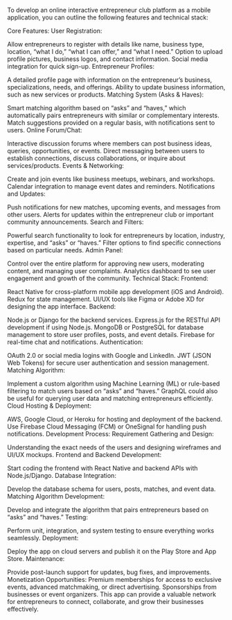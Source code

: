 To develop an online interactive entrepreneur club platform as a mobile application, you can outline the following features and technical stack:

Core Features:
User Registration:

Allow entrepreneurs to register with details like name, business type, location, “what I do,” “what I can offer,” and “what I need.”
Option to upload profile pictures, business logos, and contact information.
Social media integration for quick sign-up.
Entrepreneur Profiles:

A detailed profile page with information on the entrepreneur’s business, specializations, needs, and offerings.
Ability to update business information, such as new services or products.
Matching System (Asks & Haves):

Smart matching algorithm based on “asks” and “haves,” which automatically pairs entrepreneurs with similar or complementary interests.
Match suggestions provided on a regular basis, with notifications sent to users.
Online Forum/Chat:

Interactive discussion forums where members can post business ideas, queries, opportunities, or events.
Direct messaging between users to establish connections, discuss collaborations, or inquire about services/products.
Events & Networking:

Create and join events like business meetups, webinars, and workshops.
Calendar integration to manage event dates and reminders.
Notifications and Updates:

Push notifications for new matches, upcoming events, and messages from other users.
Alerts for updates within the entrepreneur club or important community announcements.
Search and Filters:

Powerful search functionality to look for entrepreneurs by location, industry, expertise, and “asks” or “haves.”
Filter options to find specific connections based on particular needs.
Admin Panel:

Control over the entire platform for approving new users, moderating content, and managing user complaints.
Analytics dashboard to see user engagement and growth of the community.
Technical Stack:
Frontend:

React Native for cross-platform mobile app development (iOS and Android).
Redux for state management.
UI/UX tools like Figma or Adobe XD for designing the app interface.
Backend:

Node.js or Django for the backend services.
Express.js for the RESTful API development if using Node.js.
MongoDB or PostgreSQL for database management to store user profiles, posts, and event details.
Firebase for real-time chat and notifications.
Authentication:

OAuth 2.0 or social media logins with Google and LinkedIn.
JWT (JSON Web Tokens) for secure user authentication and session management.
Matching Algorithm:

Implement a custom algorithm using Machine Learning (ML) or rule-based filtering to match users based on “asks” and “haves.”
GraphQL could also be useful for querying user data and matching entrepreneurs efficiently.
Cloud Hosting & Deployment:

AWS, Google Cloud, or Heroku for hosting and deployment of the backend.
Use Firebase Cloud Messaging (FCM) or OneSignal for handling push notifications.
Development Process:
Requirement Gathering and Design:

Understanding the exact needs of the users and designing wireframes and UI/UX mockups.
Frontend and Backend Development:

Start coding the frontend with React Native and backend APIs with Node.js/Django.
Database Integration:

Develop the database schema for users, posts, matches, and event data.
Matching Algorithm Development:

Develop and integrate the algorithm that pairs entrepreneurs based on “asks” and “haves.”
Testing:

Perform unit, integration, and system testing to ensure everything works seamlessly.
Deployment:

Deploy the app on cloud servers and publish it on the Play Store and App Store.
Maintenance:

Provide post-launch support for updates, bug fixes, and improvements.
Monetization Opportunities:
Premium memberships for access to exclusive events, advanced matchmaking, or direct advertising.
Sponsorships from businesses or event organizers.
This app can provide a valuable network for entrepreneurs to connect, collaborate, and grow their businesses effectively.
